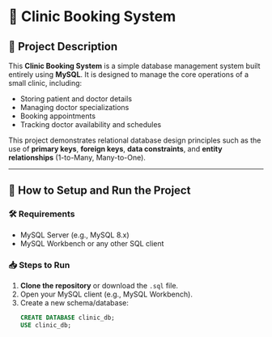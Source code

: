# 🏥 Clinic Booking System

## 📌 Project Description

This **Clinic Booking System** is a simple database management system built entirely using **MySQL**. It is designed to manage the core operations of a small clinic, including:

- Storing patient and doctor details
- Managing doctor specializations
- Booking appointments
- Tracking doctor availability and schedules

This project demonstrates relational database design principles such as the use of **primary keys**, **foreign keys**, **data constraints**, and **entity relationships** (1-to-Many, Many-to-One).

---

## 🚀 How to Setup and Run the Project

### 🛠 Requirements

- MySQL Server (e.g., MySQL 8.x)
- MySQL Workbench or any other SQL client

### 📥 Steps to Run

1. **Clone the repository** or download the `.sql` file.
2. Open your MySQL client (e.g., MySQL Workbench).
3. Create a new schema/database:
   ```sql
   CREATE DATABASE clinic_db;
   USE clinic_db;
